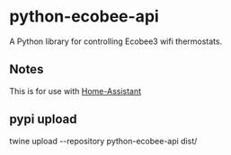 # python-ecobee-api
A Python library for controlling Ecobee3 wifi thermostats.

## Notes
This is for use with [Home-Assistant](http://home-assistant.io)

## pypi upload
twine upload  --repository python-ecobee-api dist/<file>
